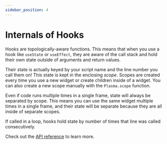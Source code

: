 ```yaml
---
sidebar_position: 4
---
```


# Internals of Hooks

Hooks are topologically-aware functions. This means that when you use a hook like `useState` or `useEffect`, they are aware of the call stack and hold their own state outside of arguments and return values.

Their state is actually keyed by your script name and the line number you call them on! This state is kept in the enclosing *scope*. Scopes are created every time you use a new widget or create children inside of a widget. You can also create a new scope manually with the `Plasma.scope` function.

Even if code runs multiple times in a single frame, state will always be separated by scope. This means you can use the same widget multiple times in a single frame, and their state will be separate because they are all inside of separate scopes.

If called in a loop, hooks hold state by number of times that line was called consecutively.

Check out the [API reference](/api#useContext) to learn more.